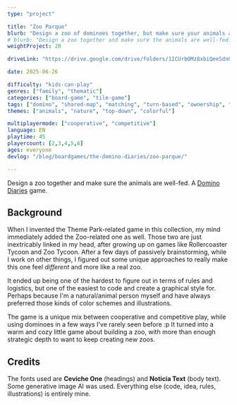 ```yaml
---
type: "project"

title: "Zoo Parque"
blurb: "Design a zoo of dominoes together, but make sure your animals are well-fed, in the right biome, and actually behind a fence."
# blurb: "Design a zoo together and make sure the animals are well-fed. A [Domino Diaries](/the-domino-diaries/) game."
weightProject: 20

driveLink: "https://drive.google.com/drive/folders/1ICUrbOMz8xbiQeeSdnQcuHm521x794B1"

date: 2025-06-26

difficulty: "kids-can-play"
genres: ["family", "thematic"]
categories: ["board-game", "tile-game"]
tags: ["domino", "shared-map", "matching", "turn-based", "ownership", "high-score", "enclosure", "educational"]
themes: ["animals", "nature", "top-down", "colorful"]

multiplayermode: ["cooperative", "competitive"]
language: EN
playtime: 45
playercount: [2,3,4,5,6]
ages: everyone
devlog: "/blog/boardgames/the-domino-diaries/zoo-parque/"

---
```


Design a zoo together and make sure the animals are well-fed. A [Domino Diaries](/the-domino-diaries/) game.

## Background

When I invented the Theme Park-related game in this collection, my mind immediately added the Zoo-related one as well. Those two are just inextricably linked in my head, after growing up on games like Rollercoaster Tycoon and Zoo Tycoon. After a few days of passively brainstorming, while I work on other things, I figured out some unique approaches to really make this one feel _different_ and more like a real zoo.

It ended up being one of the hardest to figure out in terms of rules and logistics, but one of the easiest to code and create a graphical style for. Perhaps because I'm a natural/animal person myself and have always preferred those kinds of color schemes and illustrations.

The game is a unique mix between cooperative and competitive play, while using dominoes in a few ways I've rarely seen before :p It turned into a warm and cozy little game about building a zoo, with more than enough strategic depth to want to keep creating new zoos.

## Credits

The fonts used are **Ceviche One** (headings) and **Noticia Text** (body text). Some generative image AI was used. Everything else (code, idea, rules, illustrations) is entirely mine.
